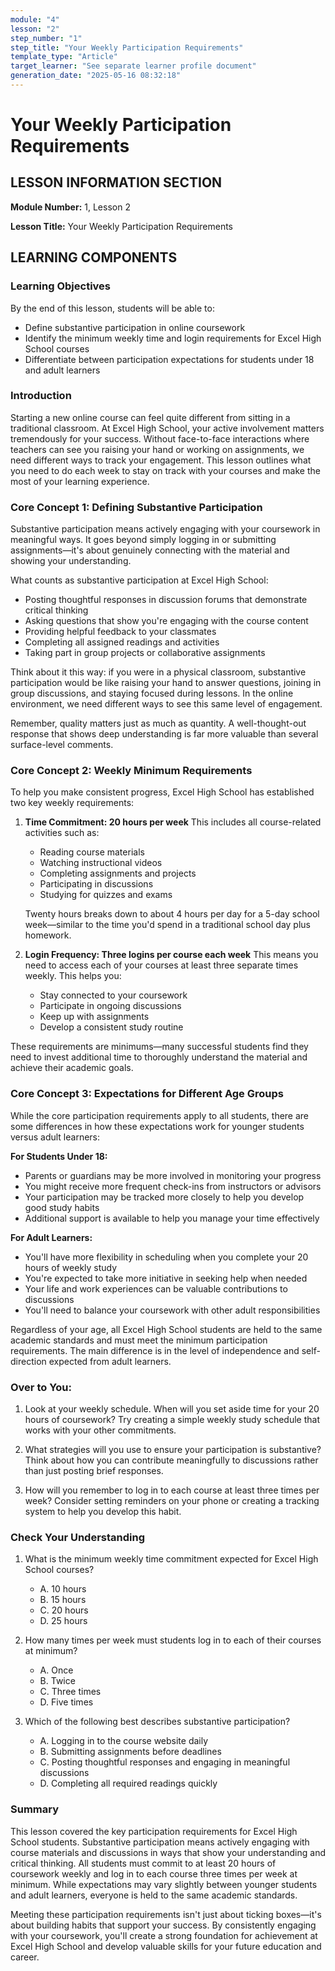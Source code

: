 ```yaml
---
module: "4"
lesson: "2"
step_number: "1"
step_title: "Your Weekly Participation Requirements"
template_type: "Article"
target_learner: "See separate learner profile document"
generation_date: "2025-05-16 08:32:18"
---
```


# Your Weekly Participation Requirements

## LESSON INFORMATION SECTION

**Module Number:** 1, Lesson 2

**Lesson Title:** Your Weekly Participation Requirements

## LEARNING COMPONENTS

### Learning Objectives

By the end of this lesson, students will be able to:

- Define substantive participation in online coursework
- Identify the minimum weekly time and login requirements for Excel High School courses
- Differentiate between participation expectations for students under 18 and adult learners

### Introduction

Starting a new online course can feel quite different from sitting in a traditional classroom. At Excel High School, your active involvement matters tremendously for your success. Without face-to-face interactions where teachers can see you raising your hand or working on assignments, we need different ways to track your engagement. This lesson outlines what you need to do each week to stay on track with your courses and make the most of your learning experience.

### Core Concept 1: Defining Substantive Participation

Substantive participation means actively engaging with your coursework in meaningful ways. It goes beyond simply logging in or submitting assignments—it's about genuinely connecting with the material and showing your understanding.

What counts as substantive participation at Excel High School:

- Posting thoughtful responses in discussion forums that demonstrate critical thinking
- Asking questions that show you're engaging with the course content
- Providing helpful feedback to your classmates
- Completing all assigned readings and activities
- Taking part in group projects or collaborative assignments

Think about it this way: if you were in a physical classroom, substantive participation would be like raising your hand to answer questions, joining in group discussions, and staying focused during lessons. In the online environment, we need different ways to see this same level of engagement.

Remember, quality matters just as much as quantity. A well-thought-out response that shows deep understanding is far more valuable than several surface-level comments.

### Core Concept 2: Weekly Minimum Requirements

To help you make consistent progress, Excel High School has established two key weekly requirements:

1. **Time Commitment: 20 hours per week**
   This includes all course-related activities such as:
   - Reading course materials
   - Watching instructional videos
   - Completing assignments and projects
   - Participating in discussions
   - Studying for quizzes and exams

   Twenty hours breaks down to about 4 hours per day for a 5-day school week—similar to the time you'd spend in a traditional school day plus homework.

2. **Login Frequency: Three logins per course each week**
   This means you need to access each of your courses at least three separate times weekly. This helps you:
   - Stay connected to your coursework
   - Participate in ongoing discussions
   - Keep up with assignments
   - Develop a consistent study routine

These requirements are minimums—many successful students find they need to invest additional time to thoroughly understand the material and achieve their academic goals.

### Core Concept 3: Expectations for Different Age Groups

While the core participation requirements apply to all students, there are some differences in how these expectations work for younger students versus adult learners:

**For Students Under 18:**
- Parents or guardians may be more involved in monitoring your progress
- You might receive more frequent check-ins from instructors or advisors
- Your participation may be tracked more closely to help you develop good study habits
- Additional support is available to help you manage your time effectively

**For Adult Learners:**
- You'll have more flexibility in scheduling when you complete your 20 hours of weekly study
- You're expected to take more initiative in seeking help when needed
- Your life and work experiences can be valuable contributions to discussions
- You'll need to balance your coursework with other adult responsibilities

Regardless of your age, all Excel High School students are held to the same academic standards and must meet the minimum participation requirements. The main difference is in the level of independence and self-direction expected from adult learners.

### Over to You:

1. Look at your weekly schedule. When will you set aside time for your 20 hours of coursework? Try creating a simple weekly study schedule that works with your other commitments.

2. What strategies will you use to ensure your participation is substantive? Think about how you can contribute meaningfully to discussions rather than just posting brief responses.

3. How will you remember to log in to each course at least three times per week? Consider setting reminders on your phone or creating a tracking system to help you develop this habit.

### Check Your Understanding

1. What is the minimum weekly time commitment expected for Excel High School courses?
   - A. 10 hours
   - B. 15 hours
   - C. 20 hours
   - D. 25 hours

2. How many times per week must students log in to each of their courses at minimum?
   - A. Once
   - B. Twice
   - C. Three times
   - D. Five times

3. Which of the following best describes substantive participation?
   - A. Logging in to the course website daily
   - B. Submitting assignments before deadlines
   - C. Posting thoughtful responses and engaging in meaningful discussions
   - D. Completing all required readings quickly

### Summary

This lesson covered the key participation requirements for Excel High School students. Substantive participation means actively engaging with course materials and discussions in ways that show your understanding and critical thinking. All students must commit to at least 20 hours of coursework weekly and log in to each course three times per week at minimum. While expectations may vary slightly between younger students and adult learners, everyone is held to the same academic standards.

Meeting these participation requirements isn't just about ticking boxes—it's about building habits that support your success. By consistently engaging with your coursework, you'll create a strong foundation for achievement at Excel High School and develop valuable skills for your future education and career.